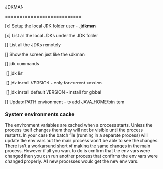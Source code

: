 JDKMAN

===========================

[x] Setup the local JDK folder user - **.jdkman**

[x] List all the local JDKs under the JDK folder

[] List all the JDKs remotely

[] Show the screen just like the sdkman

[] jdk commands

​	[] jdk list

​	[] jdk install VERSION - only for current session

​	[] jdk install default VERSION - install for global

[] Update PATH environment - to add JAVA_HOME\bin item

### System environments cache
The environment variables are cached when a process starts.  Unless the process itself changes them they will not be visible until the process restarts.  In your case the batch file (running in a separate process) will update the env vars but the main process won't be able to see the changes.  There isn't a workaround short of making the same changes in the main process.  However if all you want to do is confirm that the env vars were changed then you can run another process that confirms the env vars were changed properly.  All new processes would get the new env vars.